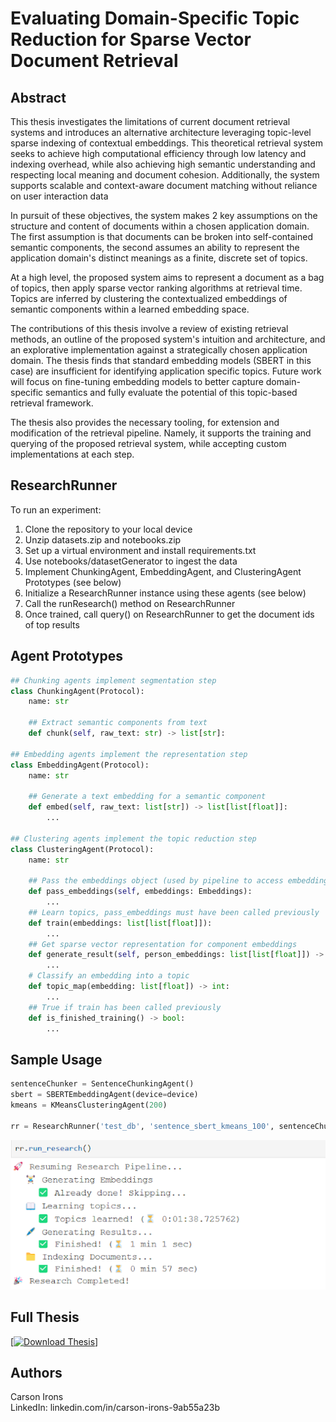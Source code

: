 # Evaluating Domain-Specific Topic Reduction for Sparse Vector Document Retrieval

## Abstract

This thesis investigates the limitations of current document retrieval systems and introduces an alternative architecture leveraging topic-level sparse indexing of contextual embeddings. This theoretical retrieval system seeks to achieve high computational efficiency through low latency and indexing overhead, while also achieving high semantic understanding and respecting local meaning and document cohesion. Additionally, the system supports scalable and context-aware document matching without reliance on user interaction data

In pursuit of these objectives, the system makes 2 key assumptions on the structure and content of documents within a chosen application domain. The first assumption is that documents can be broken into self-contained semantic components, the second assumes an ability to represent the application domain's distinct meanings as a finite, discrete set of topics. 

At a high level, the proposed system aims to represent a document as a bag of topics, then apply sparse vector ranking algorithms at retrieval time. Topics are inferred by clustering the contextualized embeddings of semantic components within a learned embedding space.

The contributions of this thesis involve a review of existing retrieval methods, an outline of the proposed system's intuition and architecture, and an explorative implementation against a strategically chosen application domain. The thesis finds that standard embedding models (SBERT in this case) are insufficient for identifying application specific topics. Future work will focus on fine-tuning embedding models to better capture domain-specific semantics and fully evaluate the potential of this topic-based retrieval framework.

The thesis also provides the necessary tooling, for extension and modification of the retrieval pipeline. Namely, it supports the training and querying of the proposed retrieval system, while accepting custom implementations at each step. 

## ResearchRunner
To run an experiment:
1) Clone the repository to your local device
2) Unzip datasets.zip and notebooks.zip
3) Set up a virtual environment and install requirements.txt
4) Use notebooks/datasetGenerator to ingest the data
5) Implement ChunkingAgent, EmbeddingAgent, and ClusteringAgent Prototypes (see below)
6) Initialize a ResearchRunner instance using these agents (see below)
7) Call the runResearch() method on ResearchRunner
8) Once trained, call query() on ResearchRunner to get the document ids of top results

## Agent Prototypes
```python
## Chunking agents implement segmentation step
class ChunkingAgent(Protocol):
    name: str

    ## Extract semantic components from text
    def chunk(self, raw_text: str) -> list[str]:

## Embedding agents implement the representation step
class EmbeddingAgent(Protocol):
    name: str

    ## Generate a text embedding for a semantic component
    def embed(self, raw_text: list[str]) -> list[list[float]]:
        ...

## Clustering agents implement the topic reduction step
class ClusteringAgent(Protocol):
    name: str
    
    ## Pass the embeddings object (used by pipeline to access embeddings table
    def pass_embeddings(self, embeddings: Embeddings):
        ...
    ## Learn topics, pass_embeddings must have been called previously
    def train(embeddings: list[list[float]]):
        ...
    ## Get sparse vector representation for component embeddings 
    def generate_result(self, person_embeddings: list[list[float]]) -> list[int]:
        ...
    # Classify an embedding into a topic
    def topic_map(embedding: list[float]) -> int:
        ...
    ## True if train has been called previously 
    def is_finished_training() -> bool:
        ...
```

## Sample Usage 
```python
sentenceChunker = SentenceChunkingAgent()
sbert = SBERTEmbeddingAgent(device=device)
kmeans = KMeansClusteringAgent(200)

rr = ResearchRunner('test_db', 'sentence_sbert_kmeans_100', sentenceChunker, sbert, kmeans)
```

![ResearchRunner.png](https://github.com/cirons2003/document_retrieval_research/blob/master/unnamed.png)

## Full Thesis 
[[![Download Thesis](https://img.shields.io/badge/View-PDF-blue)](https://github.com/cirons2003/document_retrieval_research/blob/master/thesis.pdf)]





## Authors
Carson Irons  
LinkedIn: linkedin.com/in/carson-irons-9ab55a23b
